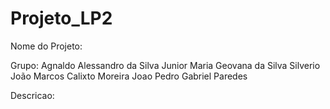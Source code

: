 # Projeto_LP2

Nome do Projeto: 

Grupo:
  Agnaldo Alessandro da Silva Junior
  Maria Geovana da Silva Silverio
  João Marcos Calixto Moreira
  Joao Pedro Gabriel Paredes
  
Descricao:
